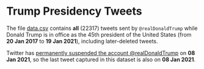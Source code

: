 # Trump Presidency Tweets

The file [data.csv](data.csv) contains **all** (22317) tweets sent by `@realDonaldTrump` while Donald Trump is in office as the 45th president of the United States (from **20 Jan 2017** to **19 Jan 2021**), including later-deleted tweets.

Twitter has [permanently suspended the account @realDonaldTrump](https://blog.twitter.com/en_us/topics/company/2020/suspension.html) on **08 Jan 2021**, so the last tweet captured in this dataset is also on **08 Jan 2021**.